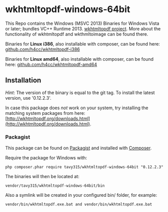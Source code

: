 wkhtmltopdf-windows-64bit
================

This Repo contains the Windows (MSVC 2013) Binaries for Windows Vista or later; bundles VC++ Runtime 2013.
[wkhtmltopdf project](http://wkhtmltopdf.org/).
More about the functionality of wkhtmltopdf and wkthmltoimage can be found there.

Binaries for __Linux i386__, also installable with composer, can be found here: [github.com/h4cc/wkhtmltopdf-i386](https://github.com/h4cc/wkhtmltopdf-i386)

Binaries for __Linux amd64__, also installable with composer, can be found here: [github.com/h4cc/wkhtmltopdf-amd64](https://github.com/h4cc/wkhtmltopdf-amd64)

## Installation

_Hint_:
The version of the binary is equal to the git tag.
To install the latest version, use '0.12.2.3'.

In case this package does _not_ work on your system, try installing the matching system packages from here: [http://wkhtmltopdf.org/downloads.html](http://wkhtmltopdf.org/downloads.html).

### Packagist

This package can be found on [Packagist](http://packagist.org) and installed with [Composer](https://getcomposer.org/).

Require the package for Windows with:

    php composer.phar require tavy315/wkhtmltopdf-windows-64bit "0.12.2.3"

The binaries will then be located at:

    vendor/tavy315/wkhtmltopdf-windows-64bit/bin

Also a symlink will be created in your configured bin/ folder, for example:

    vendor/bin/wkhtmltopdf.exe.bat and vendor/bin/wkhtmltopdf.exe.bat
